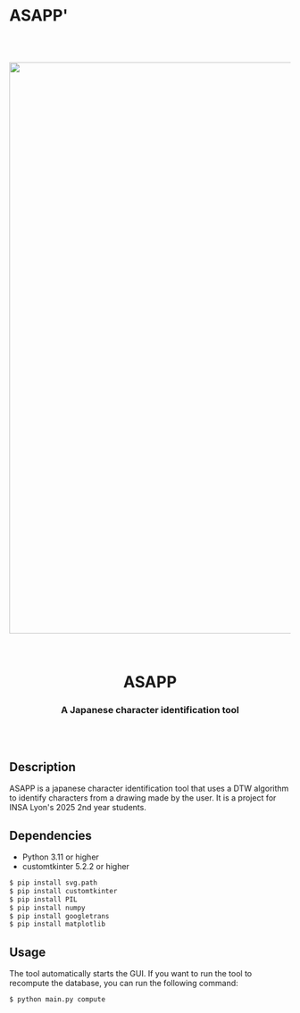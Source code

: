 
# ASAPP'


<br/>
<br/>

<p align="center">
<img src="assets/banner.png" width="1024" />
</p>
<br/>

<h1 align="center">ASAPP</h1>
<h3 align="center">A Japanese character identification tool</h3>
<br/>
<br/>

## Description

ASAPP is a japanese character identification tool that uses a DTW algorithm to identify characters from a drawing made by the user. It is a project for INSA Lyon's 2025 2nd year students. 

## Dependencies 

- Python 3.11 or higher
- customtkinter 5.2.2 or higher

```py
$ pip install svg.path
$ pip install customtkinter
$ pip install PIL
$ pip install numpy
$ pip install googletrans
$ pip install matplotlib
```

## Usage

The tool automatically starts the GUI. If you want to run the tool to recompute the database, you can run the following command:

```py
$ python main.py compute
```

